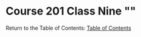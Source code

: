 # Course 201 Class Nine ""

Return to the Table of Contents: [Table of Contents](https://todd75.github.io/reading-notes/)